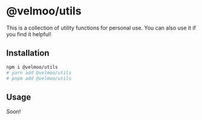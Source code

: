 # @velmoo/utils

This is a collection of utility functions for personal use. You can also use it if you find it helpful!

## Installation

```bash
npm i @velmoo/utils
# yarn add @velmoo/utils
# pnpm add @velmoo/utils
```

## Usage

Soon!
